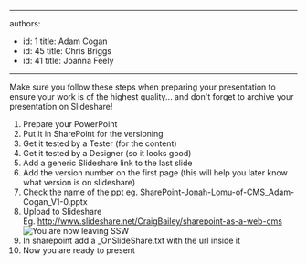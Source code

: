 

---
authors:
  - id: 1
    title: Adam Cogan
  - id: 45
    title: Chris Briggs
  - id: 41
    title: Joanna Feely
---




<span class='intro'> 
  <p>Make sure you follow these steps when preparing your presentation to ensure your work is of the highest quality... and don't forget to archive your presentation on Slideshare!</p>
 </span>


  <ol>
    <li>Prepare your PowerPoint </li>
    <li>Put it in SharePoint for the versioning </li>
    <li>Get it tested by a Tester (for the content) </li>
    <li>Get it tested by a Designer (so it looks good) </li>
    <li>Add a generic Slideshare link to the last slide </li>
    <li>Add the version number on the first page (this will help you later know what version is on slideshare) </li>
    <li>Check the name of the ppt eg. SharePoint-Jonah-Lomu-of-CMS_Adam-Cogan_V1-0.pptx </li>
    <li>Upload to Slideshare<br>
    Eg. <a shape="rect" href="http&#58;//www.slideshare.net/CraigBailey/sharepoint-as-a-web-cms">http&#58;//www.slideshare.net/CraigBailey/sharepoint-as-a-web-cms</a> <img title="You are now leaving SSW" src="http&#58;//www.ssw.com.au/ssw/images/external.gif" /> </li>
    <li>In sharepoint add a _OnSlideShare.txt with the url inside it </li>
    <li>Now you are ready to present </li>
</ol>



